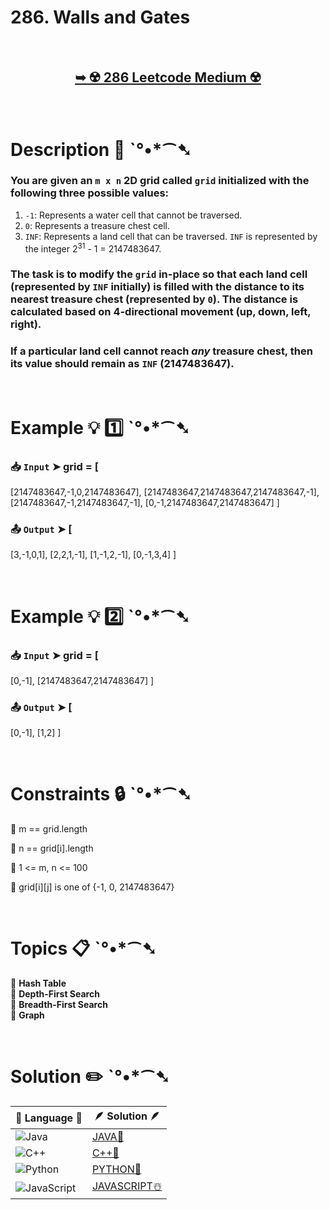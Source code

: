 # 286. Walls and Gates

</br>

<h2 align="center"> 

<a href="https://leetcode.com/problems/walls-and-gates/description/"><strong>➥ ☢️ 286 Leetcode Medium ☢️ </strong></a>
</h2>

</br>

# Description 📜 ˋ°•*⁀➷

### You are given an `m x n` 2D grid called `grid` initialized with the following three possible values:

1. `-1`: Represents a water cell that cannot be traversed.
2. `0`: Represents a treasure chest cell.
3. `INF`: Represents a land cell that can be traversed. `INF` is represented by the integer 2<sup>31</sup> - 1 = 2147483647.

### The task is to modify the `grid` in-place so that each land cell (represented by `INF` initially) is filled with the distance to its nearest treasure chest (represented by `0`). The distance is calculated based on 4-directional movement (up, down, left, right).

### If a particular land cell cannot reach *any* treasure chest, then its value should remain as `INF` (2147483647).

</br>

# Example 💡 1️⃣ ˋ°•*⁀➷

  ### 📥 `Input`  ➤ grid = [
  [2147483647,-1,0,2147483647],
  [2147483647,2147483647,2147483647,-1],
  [2147483647,-1,2147483647,-1],
  [0,-1,2147483647,2147483647]
]

  ### 📤 `Output`  ➤ [
  [3,-1,0,1],
  [2,2,1,-1],
  [1,-1,2,-1],
  [0,-1,3,4]
]

</br>

# Example 💡 2️⃣ ˋ°•*⁀➷

  ### 📥 `Input` ➤ grid = [
  [0,-1],
  [2147483647,2147483647]
]

  ### 📤 `Output`  ➤ [
  [0,-1],
  [1,2]
]

</br>

# Constraints 🔒 ˋ°•*⁀➷

🔹 m == grid.length </br>

🔹 n == grid[i].length </br>

🔹 1 <= m, n <= 100 </br>

🔹 grid[i][j] is one of {-1, 0, 2147483647} </br>

</br>

# Topics 📋 ˋ°•*⁀➷

🔸 **Hash Table**  </br>
🔸 **Depth-First Search**  </br>
🔸 **Breadth-First Search**  </br>
🔸 **Graph**  </br>

</br>

# Solution ✏️ ˋ°•*⁀➷

| 📒 Language 📒  | 🪶 Solution 🪶 |
| ------------- | ------------- |
|  ![Java](https://img.shields.io/badge/java-%23ED8B00.svg?style=for-the-badge&logo=openjdk&logoColor=white)  | [JAVA🍁](https://github.com/Prakhar-002/LEETCODE/blob/main/%F0%9F%93%9A%20Study%20%F0%9F%8E%A7%20Plan%20%F0%9F%91%A8%F0%9F%8F%BB%E2%80%8D%F0%9F%92%BB/%F0%9F%A9%B5%20NeetCode%20150%20-%20%F0%9F%8D%87%20Blind%2075%20%2B%2075%20problems/%F0%9F%94%AC%20Examine%20Thoroughly%20%F0%9F%A7%AC/11%20Graphs/Day%20%E2%9E%BA%2084%20%F0%9F%A5%A1%20286.%20Walls%20and%20Gates%20%E2%98%83%EF%B8%8F%20%F0%9F%8D%81%20%F0%9F%8D%B0%20%F0%9F%8E%B2/%F0%9F%8D%81JAVA%20-%20286.%20Walls%20and%20Gates.java) |
|  ![C++](https://img.shields.io/badge/c++-%2300599C.svg?style=for-the-badge&logo=c%2B%2B&logoColor=white)  | [C++🎲](https://github.com/Prakhar-002/LEETCODE/blob/main/%F0%9F%93%9A%20Study%20%F0%9F%8E%A7%20Plan%20%F0%9F%91%A8%F0%9F%8F%BB%E2%80%8D%F0%9F%92%BB/%F0%9F%A9%B5%20NeetCode%20150%20-%20%F0%9F%8D%87%20Blind%2075%20%2B%2075%20problems/%F0%9F%94%AC%20Examine%20Thoroughly%20%F0%9F%A7%AC/11%20Graphs/Day%20%E2%9E%BA%2084%20%F0%9F%A5%A1%20286.%20Walls%20and%20Gates%20%E2%98%83%EF%B8%8F%20%F0%9F%8D%81%20%F0%9F%8D%B0%20%F0%9F%8E%B2/%F0%9F%8E%B2CPP%20-%20286.%20Walls%20and%20Gates.cpp)  |
|  ![Python](https://img.shields.io/badge/python-3670A0?style=for-the-badge&logo=python&logoColor=ffdd54)    | [PYTHON🍰](https://github.com/Prakhar-002/LEETCODE/blob/main/%F0%9F%93%9A%20Study%20%F0%9F%8E%A7%20Plan%20%F0%9F%91%A8%F0%9F%8F%BB%E2%80%8D%F0%9F%92%BB/%F0%9F%A9%B5%20NeetCode%20150%20-%20%F0%9F%8D%87%20Blind%2075%20%2B%2075%20problems/%F0%9F%94%AC%20Examine%20Thoroughly%20%F0%9F%A7%AC/11%20Graphs/Day%20%E2%9E%BA%2084%20%F0%9F%A5%A1%20286.%20Walls%20and%20Gates%20%E2%98%83%EF%B8%8F%20%F0%9F%8D%81%20%F0%9F%8D%B0%20%F0%9F%8E%B2/%F0%9F%8D%B0PYTHON%20-%20286.%20Walls%20and%20Gates.py) |
| ![JavaScript](https://img.shields.io/badge/javascript-%23323330.svg?style=for-the-badge&logo=javascript&logoColor=%23F7DF1E)   | [JAVASCRIPT☃️](https://github.com/Prakhar-002/LEETCODE/blob/main/%F0%9F%93%9A%20Study%20%F0%9F%8E%A7%20Plan%20%F0%9F%91%A8%F0%9F%8F%BB%E2%80%8D%F0%9F%92%BB/%F0%9F%A9%B5%20NeetCode%20150%20-%20%F0%9F%8D%87%20Blind%2075%20%2B%2075%20problems/%F0%9F%94%AC%20Examine%20Thoroughly%20%F0%9F%A7%AC/11%20Graphs/Day%20%E2%9E%BA%2084%20%F0%9F%A5%A1%20286.%20Walls%20and%20Gates%20%E2%98%83%EF%B8%8F%20%F0%9F%8D%81%20%F0%9F%8D%B0%20%F0%9F%8E%B2/%E2%98%83%EF%B8%8FJAVASCRIPT%20-%20286.%20Walls%20and%20Gates.js) |
